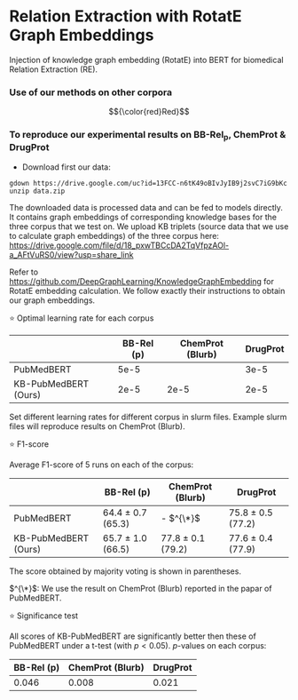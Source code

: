 # Relation Extraction with RotatE Graph Embeddings

Injection of knowledge graph embedding (RotatE) into BERT for biomedical Relation Extraction (RE).

### Use of our methods on other corpora
$${\color{red}Red}$$


### To reproduce our experimental results on BB-Rel<sub>p</sub>, ChemProt & DrugProt

- Download first our data:
```
gdown https://drive.google.com/uc?id=13FCC-n6tK49oBIvJyIB9j2svC7iG9bKc
unzip data.zip
```
The downloaded data is processed data and can be fed to models directly. It contains graph embeddings of corresponding knowledge bases for the three corpus that we test on. We upload KB triplets (source data that we use to calculate graph embeddings) of the three corpus here:
https://drive.google.com/file/d/18_pxwTBCcDA2TqVfpzAOl-a_AFtVuRS0/view?usp=share_link

Refer to https://github.com/DeepGraphLearning/KnowledgeGraphEmbedding for RotatE embedding calculation. We follow exactly their instructions to obtain our graph embeddings.

:star: Optimal learning rate for each corpus

| | BB-Rel (p) | ChemProt (Blurb) | DrugProt |
| --- | --- | --- | --- |
| PubMedBERT | 5e-5 | | 3e-5 |
| KB-PubMedBERT (Ours) | 2e-5 | 2e-5 | 2e-5 |

Set different learning rates for different corpus in slurm files. Example slurm files will reproduce results on ChemProt (Blurb).

:star: F1-score 

Average F1-score of 5 runs on each of the corpus:

| | BB-Rel (p) | ChemProt (Blurb) | DrugProt |
| --- | --- | --- | --- |
| PubMedBERT | 64.4 $\pm$ 0.7 (65.3) | - $^{\*}$ | 75.8 $\pm$ 0.5 (77.2) |
| KB-PubMedBERT (Ours) | 65.7 $\pm$ 1.0 (66.5) | 77.8 $\pm$ 0.1 (79.2) | 77.6 $\pm$ 0.4 (77.9) |

The score obtained by majority voting is shown in parentheses. 

$^{\*}$: We use the result on ChemProt (Blurb) reported in the papar of PubMedBERT.

:star: Significance test

All scores of KB-PubMedBERT are significantly better then these of PubMedBERT under a t-test (with $p < 0.05$). $p$-values on each corpus:

| BB-Rel (p) | ChemProt (Blurb) | DrugProt |
| --- | --- | --- |
| 0.046 | 0.008 | 0.021 |
 
